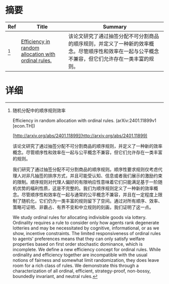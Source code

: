 # 摘要

| Ref | Title | Summary |
| --- | --- | --- |
| [^1] | [Efficiency in random allocation with ordinal rules.](http://arxiv.org/abs/2401.11899) | 该论文研究了通过抽签分配不可分割商品的顺序规则，并定义了一种新的效率概念。尽管顺序性和效率在一起与公平概念不兼容，但它们允许存在一类丰富的规则。 |

# 详细

[^1]: 随机分配中的顺序规则效率

    Efficiency in random allocation with ordinal rules. (arXiv:2401.11899v1 [econ.TH])

    [http://arxiv.org/abs/2401.11899](http://arxiv.org/abs/2401.11899)

    该论文研究了通过抽签分配不可分割商品的顺序规则，并定义了一种新的效率概念。尽管顺序性和效率在一起与公平概念不兼容，但它们允许存在一类丰富的规则。

    

    我们研究了通过抽签分配不可分割商品的顺序规则。顺序性要求规则仅考虑代理人对非凡抽签的排序方式，并且可能受认知、信息或者我们展示的激励约束的限制。顺序规则对代理人偏好的有限响应性意味着它们只能满足基于一阶随机优势的福利性质，这是不完整的。我们为顺序规则定义了一种新的效率概念。尽管顺序性和效率在一起与通常的公平概念不兼容，并且在一定程度上限制了随机化，它们仍为一类丰富的规则留下了空间。通过对所有顺序、效率、策略可证明、非霸占、有界不变和中立规则的刻画，我们证明了这一点。

    We study ordinal rules for allocating indivisible goods via lottery. Ordinality requires a rule to consider only how agents rank degenerate lotteries and may be necessitated by cognitive, informational, or as we show, incentive constraints. The limited responsiveness of ordinal rules to agents' preferences means that they can only satisfy welfare properties based on first order stochastic dominance, which is incomplete.  We define a new efficiency concept for ordinal rules. While ordinality and efficiency together are incompatible with the usual notions of fairness and somewhat limit randomization, they does leave room for a rich class of rules. We demonstrate this through a characterization of all ordinal, efficient, strategy-proof, non-bossy, boundedly invariant, and neutral rules.
    

